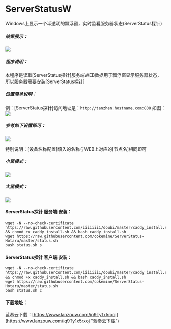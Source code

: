 # ServerStatusW
Windows上显示一个半透明的飘浮窗，实时监看服务器状态(ServerStatus探针)

##### 效果展示：
![](https://raw.githubusercontent.com/Xun-X/ServerStatusW/main/Screenshots3.png)

##### 程序说明：
本程序是读取[ServerStatus探针]服务端WEB数据用于飘浮窗显示服务器状态，所以服务器需要安装[ServerStatus探针]

##### 设置简单说明：
例：[ServerStatus探针]访问地址是：```http://tanzhen.hostname.com:808```
如图：
![](https://raw.githubusercontent.com/Xun-X/ServerStatusW/main/Screenshots1.png)

##### 参考如下设置即可：
![](https://raw.githubusercontent.com/Xun-X/ServerStatusW/main/Screenshots2.png)

特别说明：[设备名称配置]填入的名称与WEB上对应的[节点名]相同即可

##### 小窗模式：
![](https://raw.githubusercontent.com/Xun-X/ServerStatusW/main/Screenshots3.png)

##### 大窗模式：
![](https://raw.githubusercontent.com/Xun-X/ServerStatusW/main/Screenshots4.png)

#### ServerStatus探针 服务端 安装：
```
wget -N --no-check-certificate https://raw.githubusercontent.com/iiiiiii1/doubi/master/caddy_install.sh && chmod +x caddy_install.sh && bash caddy_install.sh
wget https://raw.githubusercontent.com/cokemine/ServerStatus-Hotaru/master/status.sh
bash status.sh s
```

#### ServerStatus探针 客户端 安装：
```
wget -N --no-check-certificate https://raw.githubusercontent.com/iiiiiii1/doubi/master/caddy_install.sh && chmod +x caddy_install.sh && bash caddy_install.sh
wget https://raw.githubusercontent.com/cokemine/ServerStatus-Hotaru/master/status.sh
bash status.sh c
```
#### 下载地址：
蓝奏云下载：[https://www.lanzouw.com/iq9Ty1x5rxoj](https://www.lanzouw.com/iq9Ty1x5rxoj "蓝奏云下载")
